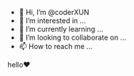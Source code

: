 - 👋 Hi, I’m @coderXUN
- 👀 I’m interested in ...
- 🌱 I’m currently learning ...
- 💞️ I’m looking to collaborate on ...
- 📫 How to reach me ...

<!---
coderXUN/coderXUN is a ✨ special ✨ repository because its `README.md` (this file) appears on your GitHub profile.
You can click the Preview link to take a look at your changes.
--->

hello❤
